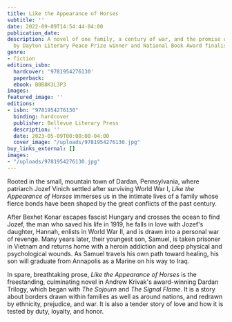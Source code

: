 ```yaml
---
title: Like the Appearance of Horses
subtitle: ''
date: 2022-09-09T14:54:44-04:00
publication_date: 
description: A novel of one family, a century of war, and the promise of homecoming,
  by Dayton Literary Peace Prize winner and National Book Award finalist Andrew Krivak
genre:
- fiction
editions_isbn:
  hardcover: '9781954276130'
  paperback: 
  ebook: B0B8K3L3P3
images: 
featured_image: ''
editions:
- isbn: "9781954276130"
  binding: hardcover
  publisher: Bellevue Literary Press
  description: ''
  date: 2023-05-09T00:00:00-04:00
  cover_image: "/uploads/9781954276130.jpg"
buy_links_external: []
images:
- "/uploads/9781954276130.jpg"
---
```

Rooted in the small, mountain town of Dardan, Pennsylvania, where patriarch Jozef Vinich settled after surviving World War I, _Like the Appearance of Horses_ immerses us in the intimate lives of a family whose fierce bonds have been shaped by the great conflicts of the past century.

After Bexhet Konar escapes fascist Hungary and crosses the ocean to find Jozef, the man who saved his life in 1919, he falls in love with Jozef's daughter, Hannah, enlists in World War II, and is drawn into a personal war of revenge. Many years later, their youngest son, Samuel, is taken prisoner in Vietnam and returns home with a heroin addiction and deep physical and psychological wounds. As Samuel travels his own path toward healing, his son will graduate from Annapolis as a Marine on his way to Iraq.

In spare, breathtaking prose, _Like the Appearance of Horses_ is the freestanding, culminating novel in Andrew Krivak's award-winning Dardan Trilogy, which began with _The Sojourn_ and _The Signal Flame_. It is a story about borders drawn within families as well as around nations, and redrawn by ethnicity, prejudice, and war. It is also a tender story of love and how it is tested by duty, loyalty, and honor.